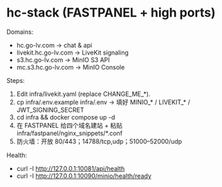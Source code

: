 # hc-stack (FASTPANEL + high ports)

Domains:
- hc.go-lv.com          → chat & api
- livekit.hc.go-lv.com  → LiveKit signaling
- s3.hc.go-lv.com       → MinIO S3 API
- mc.s3.hc.go-lv.com    → MinIO Console

Steps:
1) Edit infra/livekit.yaml (replace CHANGE_ME_*).
2) cp infra/.env.example infra/.env  → 填好 MINIO_* / LIVEKIT_* / JWT_SIGNING_SECRET
3) cd infra && docker compose up -d
4) 在 FASTPANEL 给四个域名建站 + 粘贴 infra/fastpanel/nginx_snippets/*.conf
5) 防火墙：开放 80/443；14788/tcp,udp；51000–52000/udp

Health:
- curl -I http://127.0.0.1:10081/api/health
- curl -I http://127.0.0.1:10090/minio/health/ready

